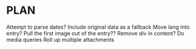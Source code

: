 # PLAN

Attempt to parse dates?
Include original data as a fallback
Move lang into entry?
Pull the first image out of the entry??
Remove div in content?
Do media queries
Roll up multiple attachments
